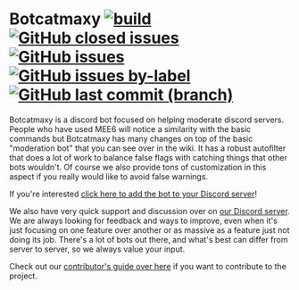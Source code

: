 # Botcatmaxy [![build](https://github.com/Blackcatmaxy/Botcatmaxy/actions/workflows/build.yml/badge.svg)](https://github.com/Blackcatmaxy/Botcatmaxy/actions/workflows/build.yml) [![GitHub closed issues](https://img.shields.io/github/issues-closed-raw/blackcatmaxy/botcatmaxy)](https://github.com/Blackcatmaxy/Botcatmaxy/issues?q=is%3Aissue+is%3Aclosed) [![GitHub issues](https://img.shields.io/github/issues-raw/blackcatmaxy/botcatmaxy)](https://github.com/Blackcatmaxy/Botcatmaxy/issues) [![GitHub issues by-label](https://img.shields.io/github/issues-raw/blackcatmaxy/botcatmaxy/bug)](https://github.com/Blackcatmaxy/Botcatmaxy/labels/bug) [![GitHub last commit (branch)](https://img.shields.io/github/last-commit/blackcatmaxy/botcatmaxy/development?label=last%20dev%20branch%20commit)](https://github.com/Blackcatmaxy/Botcatmaxy/tree/development)
Botcatmaxy is a discord bot focused on helping moderate discord servers. People who have used MEE6 will notice a similarity with the basic commands but Botcatmaxy has many changes on top of the basic "moderation bot" that you can see over in the wiki. It has a robust autofilter that does a lot of work to balance false flags with catching things that other bots wouldn't. Of course we also provide tons of customization in this aspect if you really would like to avoid false warnings.

If you're interested [click here to add the bot to your Discord server](https://invitebcm.blackcatmaxy.com/)!

We also have very quick support and discussion over on [our Discord server](https://discord.gg/hgxynGZ). We are always looking for feedback and ways to improve, even when it's just focusing on one feature over another or as massive as a feature just not doing its job. There's a lot of bots out there, and what's best can differ from server to server, so we always value your input.

Check out our [contributor's guide over here](https://github.com/Blackcatmaxy/Botcatmaxy/blob/development/contributing.md) if you want to contribute to the project.

